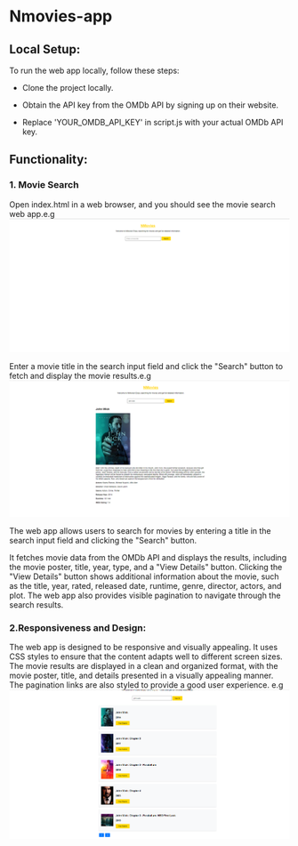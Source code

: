 # Nmovies-app
## Local Setup: 
To run the web app locally, follow these steps:

- Clone the project locally.

- Obtain the API key from the OMDb API by signing up on their website.

- Replace 'YOUR_OMDB_API_KEY' in script.js with your actual OMDb API key.



## Functionality:

### 1. Movie Search
Open index.html in a web browser, and you should see the movie search web app.e.g
![search for movie](screenshots/movie_search.PNG)

Enter a movie title in the search input field and click the "Search" button to fetch and display the movie results.e.g ![john wick movie](screenshots/first_image.PNG)

The web app allows users to search for movies by entering a title in the search input field and clicking the "Search" button. 

It fetches movie data from the OMDb API and displays the results, including the movie poster, title, year, type, and a "View Details" button. Clicking the "View Details" button shows additional information about the movie, such as the title, year, rated, released date, runtime, genre, director, actors, and plot. The web app also provides visible pagination to navigate through the search results.

### 2.Responsiveness and Design: 
The web app is designed to be responsive and visually appealing. It uses CSS styles to ensure that the content adapts well to different screen sizes. The movie results are displayed in a clean and organized format, with the movie poster, title, and details presented in a visually appealing manner. The pagination links are also styled to provide a good user experience.
e.g ![multiple pages](screenshots/pagination_feature.PNG)

